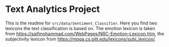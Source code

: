# Text Analytics Project

This is the readme for `src/data/Sentiment_Classifier`. Here you find two lexicons the text classification is based on. The emotion lexicon is taken from https://saifmohammad.com/WebPages/NRC-Emotion-Lexicon.htm, the subjectivity lexicon from https://mpqa.cs.pitt.edu/lexicons/subj_lexicon/. 
